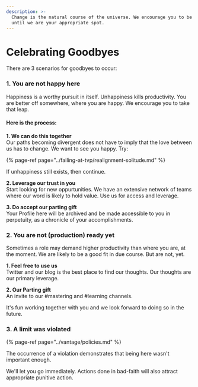 ```yaml
---
description: >-
  Change is the natural course of the universe. We encourage you to be here only
  until we are your appropriate spot.
---
```


# Celebrating Goodbyes

There are 3 scenarios for goodbyes to occur:

### 1. You are not happy here

Happiness is a worthy pursuit in itself. Unhappiness kills productivity. You are better off somewhere, where you are happy. We encourage you to take that leap.

#### Here is the process:

**1. We can do this together**  
Our paths becoming divergent does not have to imply that the love between us has to change. We want to see you happy. Try: 

{% page-ref page="../failing-at-tvp/realignment-solitude.md" %}

If unhappiness still exists, then continue.

**2. Leverage our trust in you**  
Start looking for new oppurtunities. We have an extensive network of teams where our word is likely to hold value. Use us for access and leverage. 

 **3. Do accept our parting gift**  
Your Profile here will be archived and be made accessible to you in perpetuity, as a chronicle of your accomplishments.



### 2. You are not \(production\) ready yet

Sometimes a role may demand higher productivity than where you are, at the moment. We are likely to be a good fit in due course. But are not, yet.

**1. Feel free to use us**   
Twitter and our blog is the best place to find our thoughts. Our thoughts are our primary leverage.  
  
**2. Our Parting gift**  
An invite to our \#mastering and \#learning channels.  

It's fun working together with you and we look forward to doing so in the future.



### 3. A limit was violated

{% page-ref page="../vantage/policies.md" %}

The occurrence of a violation demonstrates that being here wasn't important enough.

We'll let you go immediately. Actions done in bad-faith will also attract appropriate punitive action.





  




